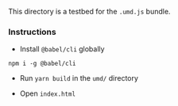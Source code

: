 This directory is a testbed for the `.umd.js` bundle.

### Instructions

- Install `@babel/cli` globally

```
npm i -g @babel/cli
```

- Run `yarn build` in the `umd/` directory

- Open `index.html`
